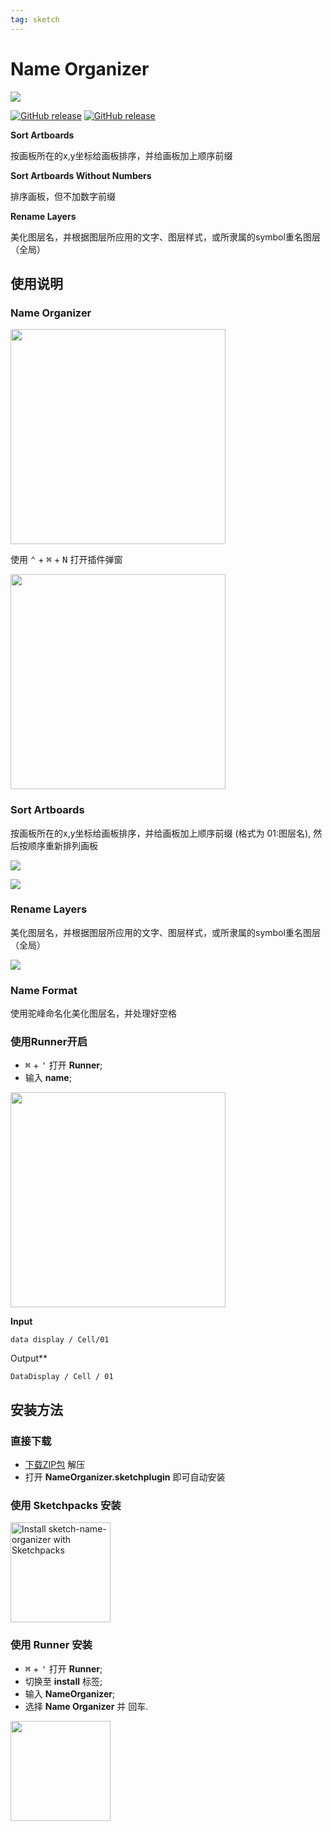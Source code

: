```yaml
---
tag: sketch
---
```


# Name Organizer

![](https://raw.githubusercontent.com/canisminor1990/sketch-name-organizer/master/src/Img/rm-banner.png)

[![GitHub release](https://img.shields.io/github/release/canisminor1990/sketch-name-organizer.svg?maxAge=2592000)](https://github.com/canisminor1990/sketch-name-organizer/releases)
[![GitHub release](https://img.shields.io/badge/Works%20with-Sketch%20Runner-blue.svg?colorB=308ADF)](http://bit.ly/SketchRunnerWebsite)



**Sort Artboards**

按画板所在的x,y坐标给画板排序，并给画板加上顺序前缀



**Sort Artboards Without Numbers**

排序画板，但不加数字前缀



**Rename Layers**

美化图层名，并根据图层所应用的文字、图层样式，或所隶属的symbol重名图层（全局）



## 使用说明



### Name Organizer

<img src="https://raw.githubusercontent.com/canisminor1990/sketch-name-organizer/master/src/Img/rm-dialog.png" width="344">

使用 <kbd>⌃</kbd> + <kbd>⌘</kbd> + <kbd>N</kbd> 打开插件弹窗

<img src="https://raw.githubusercontent.com/canisminor1990/sketch-name-organizer/master/src/Img/rm-shortkey.png" width="344">

### Sort Artboards

按画板所在的x,y坐标给画板排序，并给画板加上顺序前缀 (格式为 01:图层名),
然后按顺序重新排列画板

![](https://raw.githubusercontent.com/canisminor1990/sketch-name-organizer/master/src/Img/rm-usage01.png)

![](https://raw.githubusercontent.com/canisminor1990/sketch-name-organizer/master/src/Img/rm-usage02.png)



### Rename Layers

美化图层名，并根据图层所应用的文字、图层样式，或所隶属的symbol重名图层（全局）

![](https://raw.githubusercontent.com/canisminor1990/sketch-name-organizer/master/src/Img/rm-usage03.png)

### Name Format

使用驼峰命名化美化图层名，并处理好空格



### 使用Runner开启

- <kbd>⌘</kbd> + <kbd>'</kbd> 打开 **Runner**;
- 输入 **name**;

<img src="https://raw.githubusercontent.com/canisminor1990/sketch-name-organizer/master/src/Img/rm-run.png" width="344">

**Input**

```white
data display / Cell/01
```



Output**

```white
DataDisplay / Cell / 01
```



## 安装方法



### 直接下载

- [下载ZIP包](https://github.com/canisminor1990/sketch-name-organizer/archive/master.zip) 解压
- 打开 **NameOrganizer.sketchplugin** 即可自动安装



### 使用 Sketchpacks 安装

<a href="https://sketchpacks.com/canisminor1990/sketch-name-organizer/install"><img src="https://sketchpacks-com.s3.amazonaws.com/assets/badges/sketchpacks-badge-install.png" alt="Install sketch-name-organizer with Sketchpacks" width="160"></a>



### 使用 Runner 安装

- <kbd>⌘</kbd> + <kbd>'</kbd> 打开 **Runner**;
- 切换至 **install** 标签;
- 输入 **NameOrganizer**;
- 选择 **Name Organizer** 并 <kbd>回车</kbd>.


<a href="http://sketchrunner.com/"><img src="http://bit.ly/RunnerBadgeBlue" width="160"></a>